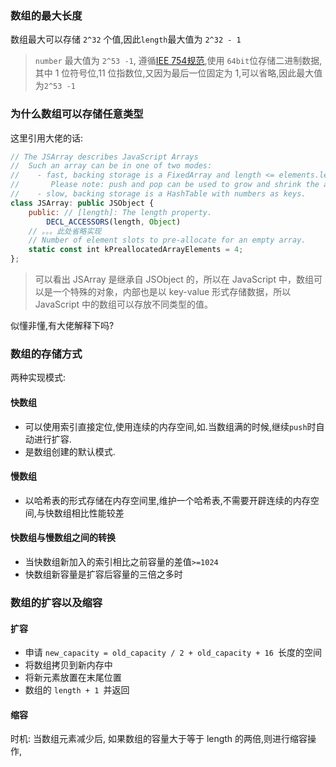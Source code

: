 ### 数组的最大长度  
数组最大可以存储 ```2^32``` 个值,因此```length```最大值为 ```2^32 - 1```  
>```number``` 最大值为 ```2^53 -1```, 遵循[IEE 754规范](https://en.wikipedia.org/wiki/IEEE_754),使用 ```64bit```位存储二进制数据,其中 1 位符号位,11 位指数位,又因为最后一位固定为 1,可以省略,因此最大值为```2^53 -1```  

### 为什么数组可以存储任意类型  
这里引用大佬的话:  
```js
// The JSArray describes JavaScript Arrays 
//  Such an array can be in one of two modes: 
//    - fast, backing storage is a FixedArray and length <= elements.length(); 
//       Please note: push and pop can be used to grow and shrink the array. 
//    - slow, backing storage is a HashTable with numbers as keys. 
class JSArray: public JSObject {  
    public: // [length]: The length property. 
        DECL_ACCESSORS(length, Object)  
    // 。。。此处省略实现  
    // Number of element slots to pre-allocate for an empty array. 
    static const int kPreallocatedArrayElements = 4; 
};
```  
>可以看出 JSArray 是继承自 JSObject 的，所以在 JavaScript 中，数组可以是一个特殊的对象，内部也是以 key-value 形式存储数据，所以 JavaScript 中的数组可以存放不同类型的值。  

似懂非懂,有大佬解释下吗?

### 数组的存储方式 
两种实现模式:

#### 快数组  
* 可以使用索引直接定位,使用连续的内存空间,如.当数组满的时候,继续```push```时自动进行扩容.  
* 是数组创建的默认模式.  

#### 慢数组   
* 以哈希表的形式存储在内存空间里,维护一个哈希表,不需要开辟连续的内存空间,与快数组相比性能较差   
#### 快数组与慢数组之间的转换   
* 当快数组新加入的索引相比之前容量的差值```>=1024```   
* 快数组新容量是扩容后容量的三倍之多时  

### 数组的扩容以及缩容  
#### 扩容  
* 申请 ```new_capacity = old_capacity / 2 + old_capacity + 16 ```长度的空间
* 将数组拷贝到新内存中  
* 将新元素放置在末尾位置   
* 数组的 ```length + 1 ```并返回   
#### 缩容   
时机: 当数组元素减少后, 如果数组的容量大于等于 length 的两倍,则进行缩容操作,
